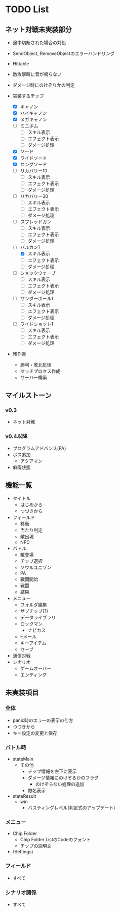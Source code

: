 # TODO List

## ネット対戦未実装部分

- 途中切断された場合の対処
- SendObject, RemoveObjectのエラーハンドリング
- Hittable
- 敵攻撃時に音が鳴らない
- ダメージ時にのけぞりかの判定

- 実装するチップ
  - [x] キャノン
  - [x] ハイキャノン
  - [x] メガキャノン
  - [ ] ミニボム
    - [ ] スキル表示
    - [ ] エフェクト表示
    - [ ] ダメージ処理
  - [x] ソード
  - [x] ワイドソード
  - [x] ロングソード
  - [ ] リカバリー10
    - [ ] スキル表示
    - [ ] エフェクト表示
    - [ ] ダメージ処理
  - [ ] リカバリー30
    - [ ] スキル表示
    - [ ] エフェクト表示
    - [ ] ダメージ処理
  - [ ] スプレッドガン
    - [ ] スキル表示
    - [ ] エフェクト表示
    - [ ] ダメージ処理
  - [ ] バルカン1
    - [x] スキル表示
    - [ ] エフェクト表示
    - [ ] ダメージ処理
  - [ ] ショックウェーブ
    - [ ] スキル表示
    - [ ] エフェクト表示
    - [ ] ダメージ処理
  - [ ] サンダーボール1
    - [ ] スキル表示
    - [ ] エフェクト表示
    - [ ] ダメージ処理
  - [ ] ワイドショット1
    - [ ] スキル表示
    - [ ] エフェクト表示
    - [ ] ダメージ処理

- 残作業
  - 勝利・敗北処理
  - マッチプロセス作成
  - サーバー構築

## マイルストーン

### v0.3

- ネット対戦

### v0.4以降

- プログラムアドバンス(PA)
- ボス追加
  - アクアマン
- 麻痺状態

## 機能一覧

- タイトル
  - はじめから
  - つづきから
- フィールド
  - 移動
  - 当たり判定
  - 敵出現
  - NPC
- バトル
  - 敵登場
  - チップ選択
  - ソウルユニゾン
  - PA
  - 戦闘開始
  - 戦闘
  - 結果
- メニュー
  - フォルダ編集
  - サブチップ(?)
  - データライブラリ
  - ロックマン
    - ナビカス
  - Eメール
  - キーアイテム
  - セーブ
- 通信対戦
- シナリオ
  - ゲームオーバー
  - エンディング

## 未実装項目

### 全体

- panic時のエラーの表示の仕方
- つづきから
- キー設定の変更と保存

### バトル時

- stateMain
  - その他
    - チップ情報を左下に表示
    - ダメージ情報にのけぞるかのフラグ
      - のけぞらない処理の追加
    - 敵名表示
- stateResult
  - win
    - バスティングレベル(判定式のアップデート)

### メニュー

- Chip Folder
  - Chip Folder ListのCodeのフォント
  - チップの説明文
- (Settings)

### フィールド

- すべて

### シナリオ関係

- すべて
